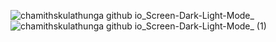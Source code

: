 ![chamithskulathunga github io_Screen-Dark-Light-Mode_](https://github.com/user-attachments/assets/73ada678-142e-4037-802e-d4475c38fcbe)
![chamithskulathunga github io_Screen-Dark-Light-Mode_ (1)](https://github.com/user-attachments/assets/b1fb953c-5818-46fd-8dd1-1b82744efb37)
